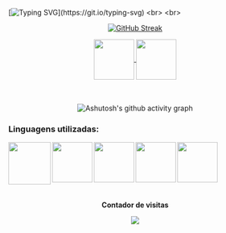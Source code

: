 

[![Typing SVG](https://readme-typing-svg.herokuapp.com?font=Work+Sans&size=30&pause=1000&color=BE1DC0&random=false&width=435&lines=Ol%C3%A1!+Meu+nome+%C3%A9+Laise!;Tenho+18+anos!;Estou+cursando+ADS!)](https://git.io/typing-svg)
<br>
<br>

<div align="center">
  
[![GitHub Streak](https://github-readme-streak-stats.herokuapp.com?user=Laise1209&theme=dark-minimalist&locale=pt_BR&card_width=800&card_height=300)](https://git.io/streak-stats)

</div>


<div align="center">

<a href="mailto:cmp.1a.laise1326@gmail.com">
<img align="center"  height="80" width="80" src="https://cdn-icons-png.flaticon.com/128/270/270021.png">
</a>


<a  href="https://www.linkedin.com/in/laise-martin-61b10b213/" target=_blank>
<img align="center"  height="80" width="80" src="https://cdn-icons-png.flaticon.com/128/1377/1377213.png">
</a>

</div>
<br>
<br>
<div align="center" >

![Ashutosh's github activity graph](https://ssr-contributions-svg.vercel.app/Laise1209?chart=3dbar&gap=0.6&scale=2&flatten=2&animation=wave&animation_duration=1&animation_delay=0.05&animation_amplitude=20&animation_frequency=0.5&animation_wave_center=10_0&weeks=30&theme=pink) 
 
</div>


### Linguagens utilizadas:
<div align="left"> 
<img align="left" height="84" width="84" src="https://cdn-icons-png.flaticon.com/128/2786/2786974.png">

<img align="left" height="80" width="80" src="https://cdn-icons-png.flaticon.com/128/2786/2786979.png">

<img align="left"  height="80" width="80" src="https://cdn-icons-png.flaticon.com/128/2786/2786969.png">

<img align="left"  height="80" width="80" src="https://github.com/carolbarbosa101/carolbarbosa101/assets/44561610/2a52f515-32c0-419a-8550-d196743d93dd">

<img align="left"  height="80" width="80" src="https://cdn-icons-png.flaticon.com/128/9544/9544010.png">

</div>

<br>
<br>
<br>
<br> 

<div align="center">

<br>
<br>

<p align="centre"><b>Contador de visitas</b></p> 
  
<p align="center"><img align="center" src="https://visit-counter.vercel.app/counter.png?page=https%3A%2F%2Fgithub.com%2Fcarolbarbosa101&s=50&c=db006a&bg=00000000&no=7&ff=digi&tb=Visits%3A++&ta=" /></p> 
<br>
</div>

